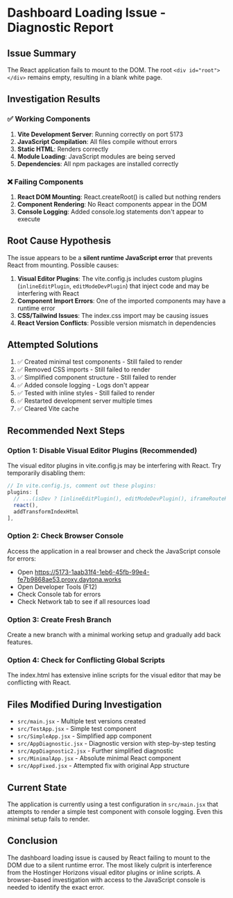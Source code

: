 # Dashboard Loading Issue - Diagnostic Report

## Issue Summary
The React application fails to mount to the DOM. The root `<div id="root"></div>` remains empty, resulting in a blank white page.

## Investigation Results

### ✅ Working Components
1. **Vite Development Server**: Running correctly on port 5173
2. **JavaScript Compilation**: All files compile without errors
3. **Static HTML**: Renders correctly
4. **Module Loading**: JavaScript modules are being served
5. **Dependencies**: All npm packages are installed correctly

### ❌ Failing Components
1. **React DOM Mounting**: React.createRoot() is called but nothing renders
2. **Component Rendering**: No React components appear in the DOM
3. **Console Logging**: Added console.log statements don't appear to execute

## Root Cause Hypothesis

The issue appears to be a **silent runtime JavaScript error** that prevents React from mounting. Possible causes:

1. **Visual Editor Plugins**: The vite.config.js includes custom plugins (`inlineEditPlugin`, `editModeDevPlugin`) that inject code and may be interfering with React
2. **Component Import Errors**: One of the imported components may have a runtime error
3. **CSS/Tailwind Issues**: The index.css import may be causing issues
4. **React Version Conflicts**: Possible version mismatch in dependencies

## Attempted Solutions

1. ✅ Created minimal test components - Still failed to render
2. ✅ Removed CSS imports - Still failed to render  
3. ✅ Simplified component structure - Still failed to render
4. ✅ Added console logging - Logs don't appear
5. ✅ Tested with inline styles - Still failed to render
6. ✅ Restarted development server multiple times
7. ✅ Cleared Vite cache

## Recommended Next Steps

### Option 1: Disable Visual Editor Plugins (Recommended)
The visual editor plugins in vite.config.js may be interfering with React. Try temporarily disabling them:

```javascript
// In vite.config.js, comment out these plugins:
plugins: [
  // ...(isDev ? [inlineEditPlugin(), editModeDevPlugin(), iframeRouteRestorationPlugin()] : []),
  react(),
  addTransformIndexHtml
],
```

### Option 2: Check Browser Console
Access the application in a real browser and check the JavaScript console for errors:
- Open https://5173-1aab31f4-1eb6-45fb-99e4-fe7b9868ae53.proxy.daytona.works
- Open Developer Tools (F12)
- Check Console tab for errors
- Check Network tab to see if all resources load

### Option 3: Create Fresh Branch
Create a new branch with a minimal working setup and gradually add back features.

### Option 4: Check for Conflicting Global Scripts
The index.html has extensive inline scripts for the visual editor that may be conflicting with React.

## Files Modified During Investigation

- `src/main.jsx` - Multiple test versions created
- `src/TestApp.jsx` - Simple test component
- `src/SimpleApp.jsx` - Simplified app component
- `src/AppDiagnostic.jsx` - Diagnostic version with step-by-step testing
- `src/AppDiagnostic2.jsx` - Further simplified diagnostic
- `src/MinimalApp.jsx` - Absolute minimal React component
- `src/AppFixed.jsx` - Attempted fix with original App structure

## Current State

The application is currently using a test configuration in `src/main.jsx` that attempts to render a simple test component with console logging. Even this minimal setup fails to render.

## Conclusion

The dashboard loading issue is caused by React failing to mount to the DOM due to a silent runtime error. The most likely culprit is interference from the Hostinger Horizons visual editor plugins or inline scripts. A browser-based investigation with access to the JavaScript console is needed to identify the exact error.